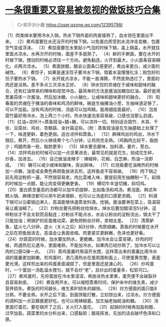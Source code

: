 # [一条很重要又容易被忽视的做饭技巧合集](https://github.com/noteMay/blog/issues/35)

> Cr·知乎刘小鹿
> https://user.qzone.qq.com/12395798/

〔1〕肉类焯水要用冷水入锅，热水下锅外面的肉直接熟了，血水锁在里面出不来。
〔2〕煮鸡蛋要在水还没开的时候下锅，以免蛋白质受到水流冲击变散，包裹空气变成浮沫。
〔3〕煮挂面要在水里起小气泡的时候下锅，盖上锅盖，水开就往里面点凉水。水再次开的时候，面差不多就熟了。
〔4〕鲜的手擀面，要在水开的时候下锅，搅动的时候必须往一个方向，避免黏连。火开到最大，小火面条容易糊化。点两次凉水。
〔5〕煮面放醋，醋会让面条口感更好，煮出来更白，减少面的碱性。
〔6〕煮饺子，如果是速冻饺子要冷水下锅，借着水温慢慢化冻；刚包好的饺子要热水下锅。
〔7〕水开就点凉水，不能一直沸腾，不然皮熟透烂了，里面的肉还是没熟。差不多点三次凉水正好。
〔8〕钟水饺的灵魂在于咸味和甜味的融合，还有红油带来的辣味和视觉冲击。最简单的方法是酱油加糖加红油，最好是用葱姜蒜炼一次酱油，然后加冰糖，小火融化，让咸味和甜味更好的融合。
〔9〕阳春面的灵魂在于猪油的香味和鸡汤的鲜味。碗底生抽猪油小葱，生抽味道足够了，可以不加盐。没有鸡汤的时候，汤底可以加鸡精。面用细挂面最好。
〔10〕泡发腐竹最好用冷水，泡上两三个小时。热水快速泡发容易破，口感也没那么劲道。
〔11〕红油+凉拌汁+蒸鱼豉油+醋+糖，可以凉拌一切。特别适合腐竹、木耳、千张、豆腐丝、鸡丝、杏鲍菇、金针菇这些。（附：蒸鱼豉油是在生抽基础上处理了一下，味道更鲜，着色更弱。适合凉拌和蒸鱼。）
〔12〕麻辣鸡丝的鸡丝，冷水下锅后，煮开，然后小火继续煮个七八分钟，让鸡肉完全熟。（鸡胸肉比较干，脂肪少；鸡腿肉香一些，脂肪更多）
〔13〕焯水要去腥味，加料酒，姜片，葱白。
〔14〕凉拌鸡丝的时候可以加一点坚果进去，最常见的就是花生，拍成花生碎，炒香，加进去。
〔15〕自己做油泼辣子：辣椒碎，花椒，白芝麻，热油一浇即成。
〔16〕糖可以减少咸味和酸味，突出鲜味。
〔17〕红烧鱼要在油微热的时候加一点糖，油变成金黄色再把鱼放进去煎，这样鱼皮不容易破。
〔18〕肉下锅之前先用淀粉抓一遍，不然很容易老。肉比菜难入味，要提前用生抽腌制一下。起锅的时候加一点醋，能让肉变得更嫩更香。
〔19〕横切牛羊竖切猪，斜切鸡。
〔20〕蛋白质含量高的汤都可以加牛奶提鲜，比如鱼汤和鸡汤。煮泡面、韩式年糕火锅、麻辣烫都可以用牛奶来增鲜，也可以让汤底的口感更浓稠。
〔21〕料酒下锅可以沿着锅边淋入，高温能够快速蒸发料酒，炝锅。酱油要淋在菜上，高温容易让酱油糊了。
〔22〕炒粉丝要先把粉丝给焯水。焯水后要加醋浸泡5分钟，这样粉丝才不会太软而且黏连；炒粉丝不能点水，水会让粉丝的淀粉流出，锅太干了只能加油；用锅铲的反面推动菜，避免把粉丝炒碎，卖相太差。
〔23〕清蒸鲈鱼，猛火七八分钟，虚火（关火之后）焖3分钟，肉质细嫩。蒸鱼的时候要在水开之后在把鱼放进去，高温会让表面收缩，肉更紧实更鲜嫩，色泽也更好看。
〔24〕炒蔬菜的时候，加水要加热水，更脆嫩。加冷水会让菜变硬。炒肉的时候，肉遇热后又遇冷，里面难熟，不能加冷水。如果肉已经炒熟了，加冷水可以让肉的口感Q弹一点。
〔25〕蒸鸡蛋羹时用温开水搅，这样蒸出来的蛋羹比用冷水调的蛋羹更加鲜嫩。煎鸡蛋时，洒几滴热水在蛋周围和面上，可使蛋黄完整，表面更光滑。这样煎出来的鸡蛋表面凝固了，但是里面还是溏心的。
〔26〕炒鸡蛋时，一个蛋加一汤匙温水搅匀，就不会炒“老”，且炒出的蛋量多，松软可口。
〔27〕煮鸡蛋时，先将蛋放在冷水里浸湿，再放进热水里煮，蛋壳便不会破裂并且容易剥皮。
〔28〕煮饭用开水，可以缩短蒸煮时间，保护米中的维生素，减少营养损失。煮饭的时间越长，维生素B1损失的越快。
〔29〕炒方便面的面只能8分熟，不要全熟。水开之后下面，到面饼能打散，立刻捞出来，过凉水。炒方便面的调料加一点豆瓣酱更好吃，也可以用辣椒酱。加生抽老抽蚝油和糖。
〔30〕汤里面打蛋花，要在锅开了之后，关火打入蛋花。
〔31〕起锅的时候再加盐和醋，过早加盐，蔬菜里的水分析出来，口感黏软；醋易挥发，先加的话会破坏色泽和口感。